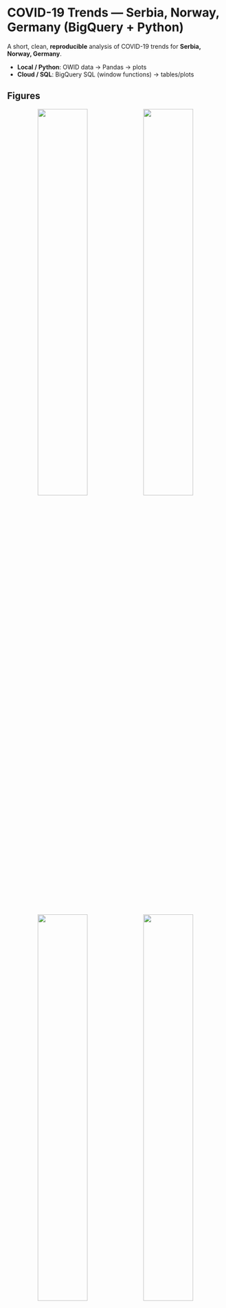 # COVID-19 Trends — Serbia, Norway, Germany (BigQuery + Python)

A short, clean, **reproducible** analysis of COVID-19 trends for **Serbia, Norway, Germany**.

- **Local / Python**: OWID data → Pandas → plots  
- **Cloud / SQL**: BigQuery SQL (window functions) → tables/plots

## Figures
<p align="center">
  <img src="outputs/plots/new_cases_ma7.png" width="48%" />
  <img src="outputs/plots/incidence_per_100k_ma7.png" width="48%" /><br/>
  <img src="outputs/plots/top10_bar.png" width="48%" />
  <img src="outputs/plots/peak_ma7_bar.png" width="48%" />
</p>

> *Why this is useful:* per-capita normalization + MA7 smoothing and weekly views make cross-country comparisons clearer and reduce daily noise.

---

## What this project does
- **Local (Python)**  
  - Fetch OWID directly from URL (no manual download)  
  - MA7 smoothing, per-100k normalization, weekly aggregation  
  - Identify peaks (local maxima / top values)
- **BigQuery (SQL)**  
  - MA7 of new cases, incidence per 100k, Top-10 by date, peak dates  
  - Uses window functions (`LAG`, `AVG OVER`, `DENSE_RANK`)

---

## How to run

### Local notebook (OWID)
```bash
pip install -r requirements.txt
gcloud auth application-default login   # this is needed only if you also run the BQ cells
jupyter lab